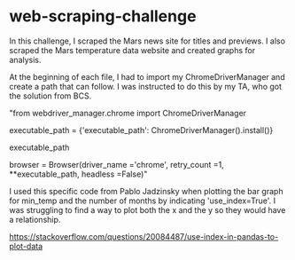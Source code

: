 # web-scraping-challenge
In this challenge, I scraped the Mars news site for titles and previews. I also scraped the Mars temperature data website and created graphs for analysis.

At the beginning of each file, I had to import my ChromeDriverManager and create a path that can follow. I was instructed to do this by my TA, who got the solution from BCS.

"from webdriver_manager.chrome import ChromeDriverManager

executable_path = {'executable_path': ChromeDriverManager().install()}

executable_path

browser         = Browser(driver_name    ='chrome',
                          retry_count    =1,
                          **executable_path,
                          headless       =False)"

I used this specific code from Pablo Jadzinsky when plotting the bar graph for min_temp and the number of months by indicating 'use_index=True'. I was struggling to find a way to plot both the x and the y so they would have a relationship. 

https://stackoverflow.com/questions/20084487/use-index-in-pandas-to-plot-data
